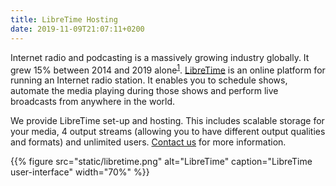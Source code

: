 ```yaml
---
title: LibreTime Hosting
date: 2019-11-09T21:07:11+0200
---
```

Internet radio and podcasting is a massively growing industry globally. It grew
15% between 2014 and 2019
alone<sup>[1](https://www.podcastinsights.com/podcast-statistics/)</sup>.
[LibreTime](https://libretime.org) is an online platform for running an Internet
radio station. It enables you to schedule shows, automate the media playing
during those shows and perform live broadcasts from anywhere in the world.

We provide LibreTime set-up and hosting. This includes scalable storage for your
media, 4 output streams (allowing you to have different output qualities and
formats) and unlimited users. [Contact us](/contact) for more information.

{{% figure src="static/libretime.png" alt="LibreTime" caption="LibreTime user-interface" width="70%" %}}
